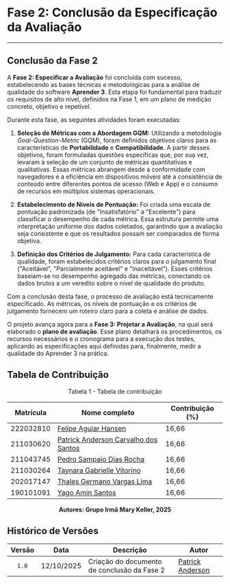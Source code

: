 # Fase 2: Conclusão da Especificação da Avaliação

---

## Conclusão da Fase 2

A **Fase 2: Especificar a Avaliação** foi concluída com sucesso, estabelecendo as bases técnicas e metodológicas para a análise de qualidade do software **Aprender 3**. Esta etapa foi fundamental para traduzir os requisitos de alto nível, definidos na Fase 1, em um plano de medição concreto, objetivo e repetível.

Durante esta fase, as seguintes atividades foram executadas:

1. **Seleção de Métricas com a Abordagem GQM:** Utilizando a metodologia *Goal-Question-Metric* (GQM), foram definidos objetivos claros para as características de **Portabilidade** e **Compatibilidade**. A partir desses objetivos, foram formuladas questões específicas que, por sua vez, levaram à seleção de um conjunto de métricas quantitativas e qualitativas. Essas métricas abrangem desde a conformidade com navegadores e a eficiência em dispositivos móveis até a consistência de conteúdo entre diferentes pontos de acesso (Web e App) e o consumo de recursos em múltiplos sistemas operacionais.

2. **Estabelecimento de Níveis de Pontuação:** Foi criada uma escala de pontuação padronizada (de "Insatisfatório" a "Excelente") para classificar o desempenho de cada métrica. Essa estrutura permite uma interpretação uniforme dos dados coletados, garantindo que a avaliação seja consistente e que os resultados possam ser comparados de forma objetiva.

3. **Definição dos Critérios de Julgamento:** Para cada característica de qualidade, foram estabelecidos critérios claros para o julgamento final ("Aceitável", "Parcialmente aceitável" e "Inaceitável"). Esses critérios baseiam-se no desempenho agregado das métricas, conectando os dados brutos a um veredito sobre o nível de qualidade do produto.

Com a conclusão desta fase, o processo de avaliação está tecnicamente especificado. As métricas, os níveis de pontuação e os critérios de julgamento fornecem um roteiro claro para a coleta e análise de dados.

O projeto avança agora para a **Fase 3: Projetar a Avaliação**, na qual será elaborado o **plano de avaliação**. Esse plano detalhará os procedimentos, os recursos necessários e o cronograma para a execução dos testes, aplicando as especificações aqui definidas para, finalmente, medir a qualidade do Aprender 3 na prática.

## Tabela de Contribuição

<p style="text-align: center">Tabela 1 - Tabela de contribuição</p>

|Matrícula|Nome completo|Contribuição (%)|
|:---:|---|---|
|222032810|<a href="https://github.com/Fhansen98">Felipe Aguiar Hansen</a>|16,66|
|211030620|<a href="https://github.com/patrickacs">Patrick Anderson Carvalho dos Santos</a>|16,66|
|211043745|<a href="https://github.com/PedroSampaioDias">Pedro Sampaio Dias Rocha</a>|16,66|
|211030264|<a href="https://github.com/taybalau">Taynara Gabrielle Vitorino</a>|16,66|
|202017147|<a href="https://github.com/thalesgvl">Thales Germano Vargas Lima</a>|16,66|
|190101091|<a href="https://github.com/yagoas">Yago Amin Santos</a>|16,66|

<p style="text-align: center"><b>Autores: Grupo Irmã Mary Keller, 2025</p>

## Histórico de Versões

|Versão|Data|Descrição|Autor|
|:---:|---|---|---|
|`1.0`|12/10/2025|Criação do documento de conclusão da Fase 2| [Patrick Anderson](https://github.com/patrickacs)|

